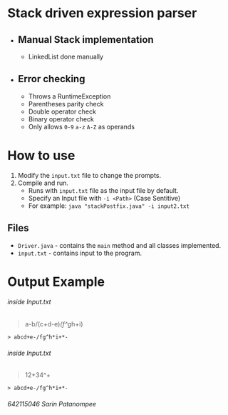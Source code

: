 # Stack driven expression parser
- ## Manual Stack implementation
    - LinkedList done manually
- ## Error checking
    - Throws a RuntimeException
    - Parentheses parity check
    - Double operator check
    - Binary operator check
    - Only allows `0-9` `a-z` `A-Z` as operands

# How to use
1. Modify the `input.txt` file to change the prompts.
2. Compile and run.
   - Runs with `input.txt` file as the input file by default.
   - Specify an Input file with `-i <Path>` (Case Sentitive)
   - For example: `java "stackPostfix.java" -i input2.txt`
## Files
- `Driver.java` - contains the `main` method and all classes implemented.
- `input.txt` - contains input to the program.

# Output Example
###### inside Input.txt
> a-b/(c+d-e)*(f^g*h+i)
```
> abcd+e-/fg^h*i+*-
```
###### inside Input.txt
> 12+34^+
```
> abcd+e-/fg^h*i+*-
```

###### *642115046 Sarin Patanompee*
